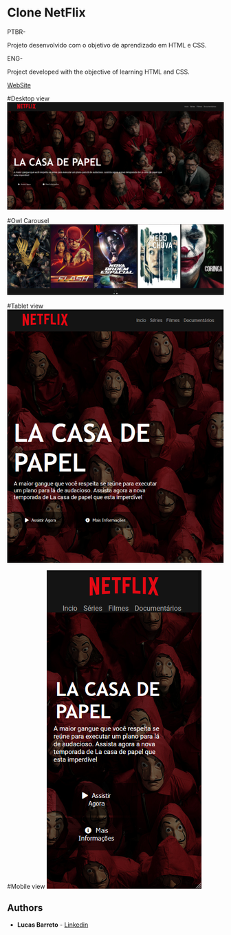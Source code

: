 # Clone NetFlix

PTBR-

 Projeto desenvolvido com o objetivo de aprendizado em HTML e CSS.

ENG-

Project developed with the objective of learning HTML and CSS.


[WebSite]()

#Desktop view
![Preview](https://github.com/Lucas-barreto1/clone-netflix/blob/master/print1-readme.png?raw=true)

#Owl Carousel
![Preview](https://github.com/Lucas-barreto1/clone-netflix/blob/master/print2-readme.png?raw=true)

#Tablet view
![Preview](https://github.com/Lucas-barreto1/clone-netflix/blob/master/print4.png?raw=true)

#Mobile view
![Preview](https://github.com/Lucas-barreto1/clone-netflix/blob/master/print5.png?raw=true)


## Authors

  - **Lucas Barreto** - [Linkedin](https://www.linkedin.com/in/lucasbarreto1/)
